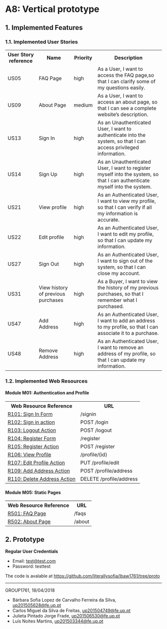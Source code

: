# A8: Vertical prototype
 
## 1. Implemented Features
 
### 1.1. Implemented User Stories

<table>
    <tr>
     <th>User Story reference</th>
     <th>Name</th>
     <th>Priority</th>
     <th>Description</th>
    </tr>
    <tr>
    <td>US05</td>
    <td>FAQ Page</td>
    <td>high</td>
    <td>As a User, I want to access the FAQ page,so that I can clarify some of my questions easily.</td>
    </tr>
    <tr>
    <td>US09</td>
    <td>About Page</td>
    <td>medium</td>
    <td>As a User, I want to access an about page, so that I can see a complete website’s description.</td>
    </tr>
    <tr>
    <td>US13</td>
    <td>Sign In</td>
    <td>high</td>
    <td>As an Unauthenticated User, I want to authenticate into the system, so that I can access privileged information.</td>
    </tr>
    <tr>
    <td>US14</td>
    <td>Sign Up</td>
    <td>high</td>
    <td>As an Unauthenticated User, I want to register myself into the system, so that I can authenticate myself into the system.</td>
    </tr>
    <tr>
    <td>US21</td>
    <td>View profile</td>
    <td>high</td>
    <td>As an Authenticated User, I want to view my profile, so that I can verify if all my information is accurate.</td>
    </tr>
  <tr>
    <td>US22</td>
    <td>Edit profile</td>
    <td>high</td>
    <td>As an Authenticated User, I want to edit my profile, so that I can update my information.</td>
    </tr>
    <tr>
    <td>US27</td>
    <td>Sign Out</td>
    <td>high</td>
    <td>As an Authenticated User, I want to sign out of the system, so that I can close my account.</td>
    </tr>
    <tr>
    <td>US31</td>
    <td>View history of previous purchases</td>
    <td>high</td>
    <td>As a Buyer, I want to view the history of my previous purchases, so that I remember what I purchased.</td>
    </tr>
    <tr>
    <td>US47</td>
    <td>Add Address</td>
    <td>high</td>
    <td>As an Authenticated User, I want to add an address to my profile, so that I can associate it to a purchase.</td>
    </tr>
    <tr>
    <td>US48</td>
    <td>Remove Address</td>
    <td>high</td>
    <td>As an Authenticated User, I want to remove an address of my profile, so that I can update my information.</td>
    </tr>
</table>
 
### 1.2. Implemented Web Resources

 
#### Module M01: Authentication and Profile
 
<table>
  <tr>
    <th>Web Resource Reference</th>
    <th>URL</th>
  </tr>
  <tr>
    <td><a href="https://github.com/literallysofia/lbaw1761/blob/documentation/artefacts/a7/a7.md#r101---sign-in-form">R101: Sign In Form</a></td>
    <td>/signin</td>
  </tr>
  <tr>
    <td><a href="https://github.com/literallysofia/lbaw1761/blob/documentation/artefacts/a7/a7.md#r102---sign-in-action">R102: Sign in action</a></td>
    <td>POST /login</td>
  </tr>
  <tr>
    <td><a href="https://github.com/literallysofia/lbaw1761/blob/documentation/artefacts/a7/a7.md#r103---logout-action">R103: Logout Action</a></td>
    <td>POST /logout</td>
  </tr>
  <tr>
    <td><a href="https://github.com/literallysofia/lbaw1761/blob/documentation/artefacts/a7/a7.md#r104---register-form">R104: Register Form</a></td>
    <td>/register</td>
  </tr>
  <tr>
    <td><a href="https://github.com/literallysofia/lbaw1761/blob/documentation/artefacts/a7/a7.md#r105---register-action">R105: Register Action</a></td>
    <td>POST /register</td>
  </tr>
  <tr>
    <td><a href="https://github.com/literallysofia/lbaw1761/blob/documentation/artefacts/a7/a7.md#r106---view-profile">R106: View Profile</a></td>
    <td>/profile/{id}</td>
  </tr>
  <tr>
    <td><a href="https://github.com/literallysofia/lbaw1761/blob/documentation/artefacts/a7/a7.md#r107---edit-profile-action">R107: Edit Profile Action</a></td>
    <td>PUT /profile/edit</td>
  </tr>
  <tr>
    <td><a href="https://github.com/literallysofia/lbaw1761/blob/documentation/artefacts/a7/a7.md#r109---add-address-action">R109: Add Address Action</a></td>
    <td>POST /profile/address</td>
  </tr>
   <tr>
    <td><a href="https://github.com/literallysofia/lbaw1761/blob/documentation/artefacts/a7/a7.md#r110---delete-address-action">R110: Delete Address Action</a></td>
    <td>DELETE /profile/address</td>
  </tr>
</table>
 

 
#### Module M05: Static Pages

<table>
    <tr>
     <th>Web Resource Reference</th>
     <th>URL</th>
    </tr>
    <tr>
     <td><a href="https://github.com/literallysofia/lbaw1761/blob/documentation/artefacts/a7/a7.md#r501-faq-page">R501: FAQ Page</a></td>
     <td>/faqs</td>
    </tr>
     <tr>
     <td><a href="https://github.com/literallysofia/lbaw1761/blob/documentation/artefacts/a7/a7.md#r502-about-page">R502: About Page</a></td>
     <td>/about</td>
    </tr>
</table>
 
## 2. Prototype

**Regular User Credentials**

* Email: test@test.com
* Password: testtest


The code is avalable at https://github.com/literallysofia/lbaw1761/tree/proto
 
***
GROUP1761, 18/04/2018
 
* Bárbara Sofia Lopez de Carvalho Ferreira da Silva, up201505628@fe.up.pt
* Carlos Miguel da Silva de Freitas, up201504749@fe.up.pt
* Julieta Pintado Jorge Frade, up201506530@fe.up.pt
* Luís Noites Martins, up201503344@fe.up.pt

